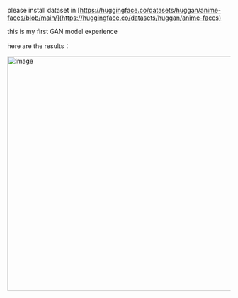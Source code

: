 please install dataset in [https://huggingface.co/datasets/huggan/anime-faces/blob/main/](https://huggingface.co/datasets/huggan/anime-faces)  

this is my first GAN model experience

here are the results：

<img width="531" height="530" alt="image" src="https://github.com/user-attachments/assets/20f7cf16-9e0e-4e8a-a1c1-b945afc798d0" />
